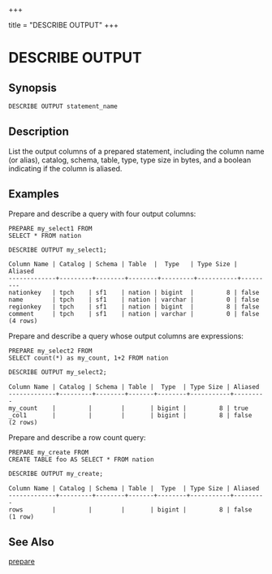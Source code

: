 +++

title = "DESCRIBE OUTPUT"
+++

DESCRIBE OUTPUT
===============

Synopsis
--------

``` sql
DESCRIBE OUTPUT statement_name
```

Description
-----------

List the output columns of a prepared statement, including the column name (or alias), catalog, schema, table, type, type size in bytes, and a boolean indicating if the column is aliased.

Examples
--------

Prepare and describe a query with four output columns:

    PREPARE my_select1 FROM
    SELECT * FROM nation

``` sql
DESCRIBE OUTPUT my_select1;
```

``` 
Column Name | Catalog | Schema | Table  |  Type   | Type Size | Aliased
-------------+---------+--------+--------+---------+-----------+---------
nationkey   | tpch    | sf1    | nation | bigint  |         8 | false
name        | tpch    | sf1    | nation | varchar |         0 | false
regionkey   | tpch    | sf1    | nation | bigint  |         8 | false
comment     | tpch    | sf1    | nation | varchar |         0 | false
(4 rows)
```

Prepare and describe a query whose output columns are expressions:

    PREPARE my_select2 FROM
    SELECT count(*) as my_count, 1+2 FROM nation

``` sql
DESCRIBE OUTPUT my_select2;
```

``` 
Column Name | Catalog | Schema | Table |  Type  | Type Size | Aliased
-------------+---------+--------+-------+--------+-----------+---------
my_count    |         |        |       | bigint |         8 | true
_col1       |         |        |       | bigint |         8 | false
(2 rows)
```

Prepare and describe a row count query:

    PREPARE my_create FROM
    CREATE TABLE foo AS SELECT * FROM nation

``` sql
DESCRIBE OUTPUT my_create;
```

``` 
Column Name | Catalog | Schema | Table |  Type  | Type Size | Aliased
-------------+---------+--------+-------+--------+-----------+---------
rows        |         |        |       | bigint |         8 | false
(1 row)
```

See Also
--------

[prepare](./prepare.html)
